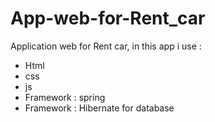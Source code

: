 # App-web-for-Rent_car
Application web for Rent car,
in this app i use :
- Html
- css
- js
- Framework : spring 
- Framework : Hibernate for database



